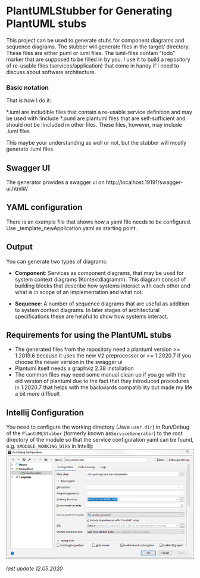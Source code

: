 # PlantUMLStubber for Generating PlantUML stubs

This project can be used to generate stubs for component diagrams and sequence diagrams.
The stubber will generate files in the target/ directory. These files are either puml or iuml files. The iuml-files contain "todo" marker that are supposed to be filled in by you.
I use it to build a repository of re-usable files (services/application) that come in handy if I need to discuss about software architecture.

### Basic notation
That is how I do it:

*.iuml are includible files that contain a re-usable service definition and may be used with !include
*.puml are plantuml files that are self-sufficient and should not be !included in other files. These files, however, may include .iuml files

This maybe your understanding as well or not, but the stubber will mostly generate .iuml files. 

## Swagger UI
The generator provides a swagger ui on http://localhost:19191/swagger-ui.html#/

## YAML configuration

There is an example file that shows how a yaml file needs to be configured.
Use _template_newApplication.yaml as starting point.

## Output

You can generate two types of diagrams:
* **Component**: Services as component diagrams, that may be used for system context diagrams (Kontextdiagramm). This diagram consist of building blocks that describe how systems interact with each other and what is in scope of an implementation and what not.

* **Sequence**: A number of sequence diagrams that are useful as addition to system context diagrams. In later stages of architectural specifications these are helpful to show how systems interact.

## Requirements for using the PlantUML stubs
* The generated files from the repository need a plantuml version >= 1.2019.6 because it uses the new V2 preprocessor or >= 1.2020.7 if you choose the newer version in the swagger ui
* Plantuml itself needs a graphviz 2.38 installation
* The common files may need some manual clean up if you go with the old version of plantuml due to the fact that they introduced procedures in 1.2020.7 that helps with the backwards compatibility but made my life a bit more difficult 

## Intellij Configuration

You need to configure the working directory  (Java `user.dir`) in Run/Debug of the `PlantUMLStubber` 
(formerly known as`ServiceGenerator`) to the root directory of the module so that the service 
configuration yaml can be found, 
e.g. `$MODULE_WORKING_DIR$` in Intellij: ![](Intellij_Config.png)

_last update 12.05.2020_
